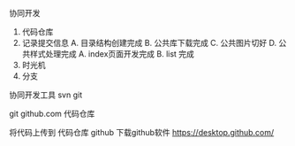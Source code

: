协同开发
1. 代码仓库
2. 记录提交信息
    A. 目录结构创建完成
    B.  公共库下载完成
    C. 公共图片切好
    D. 公共样式处理完成
    A. index页面开发完成
    B. list 完成 
3. 时光机
4. 分支

协同开发工具
svn
git

git  github.com 代码仓库


将代码上传到 代码仓库  github
下载github软件
https://desktop.github.com/


